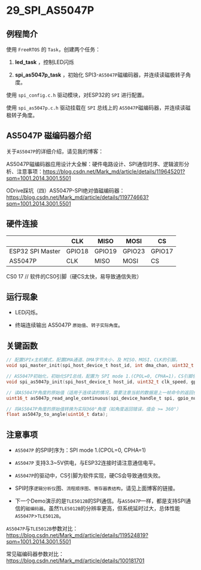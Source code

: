 # 29_SPI_AS5047P

## 例程简介

使用 `FreeRTOS` 的 `Task`，创建两个任务：

1. **led_task** ，控制LED闪烁

2. **spi_as5047p_task** ，初始化 SPI3-`AS5047P`磁编码器，并连续读磁极转子角度。

使用 `spi_config.c.h` 驱动模块，对ESP32的 `SPI` 进行配置。

使用 `spi_as5047p.c.h` 驱动挂载在 `SPI` 总线上的 `AS5047P`磁编码器，并连续读磁极转子角度。

## AS5047P 磁编码器介绍
关于`AS5047P`的详细介绍，请见我的博客：

AS5047P磁编码器应用设计大全解：硬件电路设计、SPI通信时序、逻辑波形分析、注意事项：https://blog.csdn.net/Mark_md/article/details/119645201?spm=1001.2014.3001.5501

ODrive踩坑（四）AS5047P-SPI绝对值磁编码器：https://blog.csdn.net/Mark_md/article/details/119774663?spm=1001.2014.3001.5501


## 硬件连接

|                  | CLK    | MISO   | MOSI   | CS     |
| ---------------- | ------ | ------ | ------ | ------ |
| ESP32 SPI Master | GPIO18 | GPIO19 | GPIO23 | GPIO17 |
| AS5047P          | CLK    | MISO   | MOSI   | CS     |

CS0  17  // 软件的CS0引脚（硬CS太快，易导致通信失败）


## 运行现象

* LED闪烁。

* 终端连续输出 AS5047P `原始值`、`转子实际角度`。


## 关键函数

```c
// 配置SPIx主机模式，配置DMA通道、DMA字节大小，及 MISO、MOSI、CLK的引脚。
void spi_master_init(spi_host_device_t host_id, int dma_chan, uint32_t max_tran_size, gpio_num_t miso_io_num, gpio_num_t mosi_io_num, gpio_num_t clk_io_num);

// AS5047P初始化，初始化SPI总线，配置为 SPI mode 1.(CPOL=0, CPHA=1)，CS引脚使用软件控制（ESP32的硬件CS流控会导致AS5047P通信不正常）
void spi_as5047p_init(spi_host_device_t host_id, uint32_t clk_speed, gpio_num_t cs_io_num);

// 读AS5047P角度的原始值（适用于连续读的情况，需要注意当前的数据是上一帧命令的返回值）
uint16_t as5047p_read_angle_continuous(spi_device_handle_t spi, gpio_num_t cs_io_num);

// 将AS5047P角度的原始值转换为实际360°角度（如角度返回错误，值会 >= 360°）
float as5047p_to_angle(uint16_t data);
```


## 注意事项

* `AS5047P` 的SPI时序为：SPI mode 1.(CPOL=0, CPHA=1)

* `AS5047P` 支持3.3~5V供电，与ESP32连接时请注意通信电平。

* `AS5047P`的驱动中，CS引脚为软件实现，硬CS会导致通信失败。

* SPI时序`逻辑分析仪`图、`流程顺序图`、`寄存器表结构`，请见上面博客的链接。

* 下一个Demo演示的是`TLE5012B`的SPI通信。与`AS5047P`一样，都是支持SPI通信的`磁编码器`。虽然`TLE5012B`的分辨率更高，但系统延时过大，总体性能`AS5047P`>`TLE5012B`。

`AS5047P`与`TLE5012B`参数对比：https://blog.csdn.net/Mark_md/article/details/119524819?spm=1001.2014.3001.5501

常见磁编码器参数对比：https://blog.csdn.net/Mark_md/article/details/100181701
